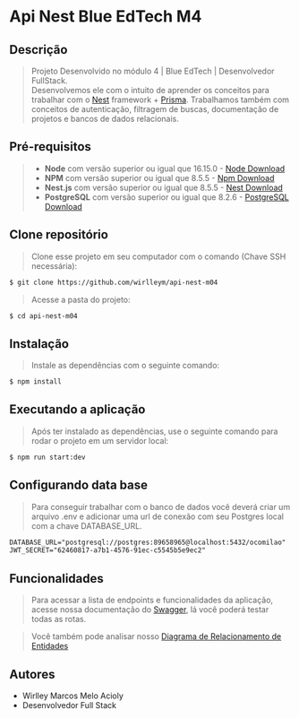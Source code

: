 # Api Nest Blue EdTech M4

## Descrição

> Projeto Desenvolvido no módulo 4 | Blue EdTech | Desenvolvedor FullStack. </br>
 Desenvolvemos ele com o intuito de aprender os conceitos para trabalhar com o [Nest](https://github.com/nestjs/nest) framework + [Prisma](https://docs.nestjs.com/recipes/prisma). Trabalhamos também com conceitos de autenticação, filtragem de buscas, documentação de projetos e bancos de dados relacionais.

## Pré-requisitos

>- **Node** com versão superior ou igual que 16.15.0 - [Node Download](https://nodejs.org/pt-br/download/)
>- **NPM** com versão superior ou igual que 8.5.5 - [Npm Download](https://www.npmjs.com/package/download)
>- **Nest.js** com versão superior ou igual que 8.5.5 - [Nest Download](https://docs.nestjs.com/)
>- **PostgreSQL** com versão superior ou igual que 8.2.6 - [PostgreSQL Download](https://www.postgresql.org/download/)

## Clone repositório
>Clone esse projeto em seu computador com o comando (Chave SSH necessária):
```bash
$ git clone https://github.com/wirlleym/api-nest-m04
```
>Acesse a pasta do projeto:
```bash
$ cd api-nest-m04
```

## Instalação
>Instale as dependências com o seguinte comando:
```bash
$ npm install
```

## Executando a aplicação
>Após ter instalado as dependências, use o seguinte comando para rodar o projeto em um servidor local:

```bash
$ npm run start:dev
```

## Configurando data base
>Para conseguir trabalhar com o banco de dados você deverá criar um arquivo .env e adicionar uma url de conexão com seu Postgres local com a chave DATABASE_URL.

```md
DATABASE_URL="postgresql://postgres:89658965@localhost:5432/ocomilao"
JWT_SECRET="62460817-a7b1-4576-91ec-c5545b5e9ec2"
```

## Funcionalidades

>Para acessar a lista de endpoints e funcionalidades da aplicação, acesse nossa documentação do [Swagger](https://blue-hamburgueria-production.up.railway.app/docs/), lá você poderá testar todas as rotas.

>Você também pode analisar nosso <a href="./db.pdf" download>Diagrama de Relacionamento de Entidades</a>

## Autores

- Wirlley Marcos Melo Acioly
- Desenvolvedor Full Stack
